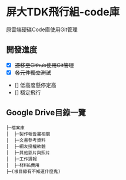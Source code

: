 # 屏大TDK飛行組-code庫
原雲端硬碟Code庫使用Git管理
## 開發進度
- [x] ~~遷移至Github使用Git管理~~
- [x] ~~各元件獨立測試~~
- [] 低高度懸停定高
- [] 穩定飛行

## Google Drive目錄一覽
```
├─檔案庫
│  ├─製作報告書相關 
│  ├─文書參考資料 
│  ├─網友授權軟體 
│  ├─其他影片與照片 
│  ├─工作週報 
│  ├─材料&費用 
├─(根目錄有不知道什麼鬼)
```
